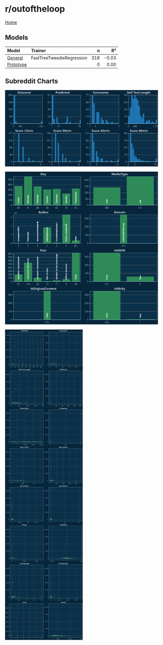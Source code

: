 # r/outoftheloop

[Home](../index.md)

## Models

|Model|Trainer|n|R²|
|:---|:---|---:|---:|
|[General](models/guess_outoftheloop_General.md)|FastTreeTweedieRegression|318|-0.03|
|[Prototype](models/guess_outoftheloop_Prototype.md)||0|0.00|

## Subreddit Charts

![r/outoftheloop Distributions](../images/guess_outoftheloop_Distributions.png "r/outoftheloop Distributions")

![r/outoftheloop Categorical](../images/guess_outoftheloop_Catagorical.png "r/outoftheloop Categorical")

![r/outoftheloop Correlation](../images/guess_outoftheloop_Correlations.png "r/outoftheloop Correlation")

